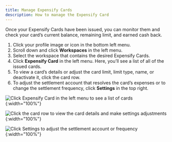 ```yaml
---
title: Manage Expensify Cards
description: How to manage the Expensify Card
---
```

<div id="new-expensify" markdown="1">

Once your Expensify Cards have been issued, you can monitor them and check your card’s current balance, remaining limit, and earned cash back.

1. Click your profile image or icon in the bottom left menu.
2. Scroll down and click **Workspaces** in the left menu.
3. Select the workspace that contains the desired Expensify Cards.
4. Click **Expensify Card** in the left menu. Here, you’ll see a list of all of the issued cards.
5. To view a card’s details or adjust the card limit, limit type, name, or deactivate it, click the card row.
6. To adjust the settlement account that resolves the card’s expenses or to change the settlement frequency, click **Settings** in the top right.

![Click Expensify Card in the left menu to see a list of cards]({{site.url}}/assets/images/ExpensifyHelp-WorkspaceFeeds_05.png){:width="100%"}

![Click the card row to view the card details and make settings adjustments]({{site.url}}/assets/images/ExpensifyHelp-WorkspaceFeeds_06.png){:width="100%"}

![Click Settings to adjust the settlement account or frequency]({{site.url}}/assets/images/ExpensifyHelp-WorkspaceFeeds_07.png){:width="100%"}

</div>
